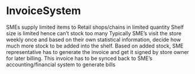 # InvoiceSystem
SMEs supply limited items to Retail shops/chains in limited quantity Shelf size is limited hence can’t stock too many Typically SME’s visit the store weekly once and based on their own statistical information, decide how much more stock to be added into the shelf. Based on added stock, SME representative has to generate the invoice and get it signed by store owner for later billing. This invoice has to be synced back to SME’s accounting/financial system to generate bills
